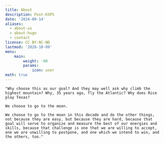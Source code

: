 ```yaml
---
title: About
description: Post-KSPS
date: '2024-09-14'
aliases:
  - about-us
  - about-hugo
  - contact
license: CC BY-NC-ND
lastmod: '2020-10-09'
menu:
    main: 
        weight: -90
        params:
            icon: user
math: true
---
```


`"Why choose this as our goal? And they may well ask why climb the highest mountain? Why, 35 years ago, fly the Atlantic? Why does Rice play Texas?`

`We choose to go to the moon.`

`We choose to go to the moon in this decade and do the other things, not because they are easy, but because they are hard, because that goal will serve to organize and measure the best of our energies and skills, because that challenge is one that we are willing to accept, one we are unwilling to postpone, and one which we intend to win, and the others, too."`
